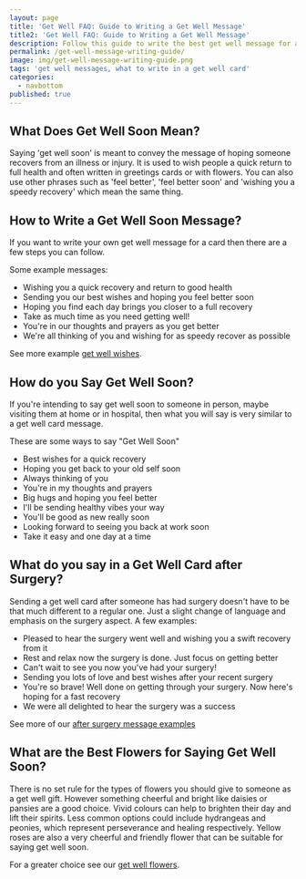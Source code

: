 ```yaml
---
layout: page
title: 'Get Well FAQ: Guide to Writing a Get Well Message'
title2: 'Get Well FAQ: Guide to Writing a Get Well Message'
description: Follow this guide to write the best get well message for a card
permalink: /get-well-message-writing-guide/
image: img/get-well-message-writing-guide.png
tags: 'get well messages, what to write in a get well card'
categories:
  - navbottom
published: true
---
```

<h2>What Does Get Well Soon Mean?</h2>

<p>Saying 'get well soon' is meant to convey the message of hoping someone recovers from an illness or injury. It is used to wish people a quick return to full health and often written in greetings cards or with flowers. You can also use other phrases such as 'feel better', 'feel better soon' and 'wishing you a speedy recovery' which mean the same thing.</p>

<h2>How to Write a Get Well Soon Message?</h2>

<p>If you want to write your own get well message for a card then there are a few steps you can follow.</p>

<p></p>

Some example messages:
<ul>
<li>Wishing you a quick recovery and return to good health</li>
<li>Sending you our best wishes and hoping you feel better soon</li>
<li>Hoping you find each day brings you closer to a full recovery</li>
<li>Take as much time as you need getting well!</li>
<li>You're in our thoughts and prayers as you get better</li>
<li>We're all thinking of you and wishing for as speedy recover as possible</li>
</ul>

See more example <a href="/get-well-wishes/">get well wishes</a>.

<h2>How do you Say Get Well Soon?</h2>

<p>If you're intending to say get well soon to someone in person, maybe visiting them at home or in hospital, then what you will say is very similar to a get well card message.</p>

These are some ways to say "Get Well Soon"
<ul>
<li>Best wishes for a quick recovery</li>
<li>Hoping you get back to your old self soon</li>
<li>Always thinking of you</li>
<li>You're in my thoughts and prayers</li>
<li>Big hugs and hoping you feel better</li>
<li>I'll be sending healthy vibes your way</li>
<li>You'll be good as new really soon</li>
<li>Looking forward to seeing you back at work soon</li>
<li>Take it easy and one day at a time</li>
</ul>

<h2>What do you say in a Get Well Card after Surgery?</h2>

<p>Sending a get well card after someone has had surgery doesn't have to be that much different to a regular one. Just a slight change of language and emphasis on the surgery aspect. A few examples:</p>

<ul>
<li>Pleased to hear the surgery went well and wishing you a swift recovery from it</li>
<li>Rest and relax now the surgery is done. Just focus on getting better</li>
<li>Can't wait to see you now you've had your surgery!</li>
<li>Sending you lots of love and best wishes after your recent surgery</li>
<li>You're so brave! Well done on getting through your surgery. Now here's hoping for a fast recovery </li>
<li>We were all delighted to hear the surgery was a success</li>
</ul>

See more of our <a href="/get-well-soon-messages-after-surgery">after surgery message examples</a>

<h2>What are the Best Flowers for Saying Get Well Soon?</h2>

<p>There is no set rule for the types of flowers you should give to someone as a get well gift. However something cheerful and bright like daisies or pansies are a good choice. Vivid colours can help to brighten their day and lift their spirits. Less common options could include hydrangeas and peonies, which represent perseverance and healing respectively.
Yellow roses are also a very cheerful and friendly flower that can be suitable for saying get well soon.</p>

<p>For a greater choice see our <a href="/get-well-flowers">get well flowers</a>.</p>
